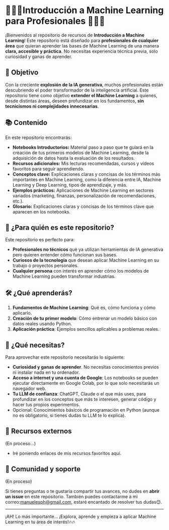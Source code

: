 # 🌟🤖​🧠​ Introducción a Machine Learning para Profesionales 🧠🤖​​​🌟

¡Bienvenidos al repositorio de recursos de **Introducción a Machine Learning**! Este repositorio está diseñado para **profesionales de cualquier área** que quieran aprender las bases de Machine Learning de una manera **clara, accesible y práctica**. No necesitas experiencia técnica previa, solo curiosidad y ganas de aprender.

## 🎯 Objetivo

Con la creciente **explosión de la IA generativa**, muchos profesionales están descubriendo el poder transformador de la inteligencia artificial. Este repositorio tiene como objetivo **extender el Machine Learning** a quienes, desde distintas áreas, deseen profundizar en los fundamentos, **sin tecnicismos ni complejidades innecesarias**.

## 📚 Contenido

En este repositorio encontrarás:

- **Notebooks Introductorios:** Material paso a paso que te guiará en la creación de tus primeros modelos de Machine Learning, desde la adquisición de datos hasta la evaluación de los resultados.
- **Recursos adicionales:** Mis lecturas recomendadas, cursos y vídeos favoritos para seguir aprendiendo.
- **Conceptos clave:** Explicaciones claras y concisas de los términos más importantes en Machine Learning, como la diferencia entre IA, Machine Learning y Deep Learning, tipos de aprendizaje, y más.
- **Ejemplos prácticos:** Aplicaciones de Machine Learning en sectores variados (marketing, finanzas, personalización de recomendaciones, etc.).
- **Glosario:** Explicaciones claras y concisas de los términos clave que aparecen en los notebooks.

## 🚀 ¿Para quién es este repositorio?

Este repositorio es perfecto para:

- **Profesionales no técnicos** que ya utilizan herramientas de IA generativa pero quieren entender cómo funcionan sus bases.
- **Curiosos de la tecnología** que desean aplicar Machine Learning en su trabajo o proyectos personales.
- **Cualquier persona** con interés en aprender cómo los modelos de Machine Learning pueden transformar industrias.

## 🛠️ ¿Qué aprenderás?

1. **Fundamentos de Machine Learning**: Qué es, cómo funciona y cómo aplicarlo.
2. **Creación de tu primer modelo**: Cómo entrenar un modelo básico con datos reales usando Python.
3. **Aplicación práctica**: Ejemplos sencillos aplicables a problemas reales.

## 🚧 ¿Qué necesitas?

Para aprovechar este repositorio necesitarás lo siguiente:

- **Curiosidad y ganas de aprender**. No necesitas conocimientos previos ni instalar nada en tu ordenador.
- **Acceso a internet y una cuenta de Google**: Los notebooks se pueden ejecutar directamente en Google Colab, por lo que solo necesitarás un navegador web.
- **Tu LLM de confianza**: ChatGPT, Claude o el que más uses, para profundizar en los conceptos que más te interesen, generar código y hacer tus propios experimentos.
- Opcional: Conocimientos básicos de programación en Python (aunque no es obligatorio, si tienes dudas tu LLM te lo explica).

## 🔗 Recursos externos

(En proceso...)

- Iré poniendo enlaces de mis recursos favoritos aquí.

## 💬 Comunidad y soporte

(En proceso)

Si tienes preguntas o te gustaría compartir tus avances, no dudes en **abrir un issue** en este repositorio. También puedes contactarme a mi correo:[manuelesph@gmail.com](mailto:manuelesph@gmail.com), estaré encantado de resolver tus dudas😊​.

---
¡AH! Lo más importante... ¡Explora, aprende y empieza a aplicar Machine Learning en tu área de interés!🔥​🔥​
